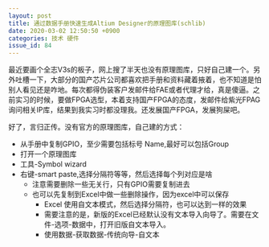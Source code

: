 ```yaml
---
layout: post
title: 通过数据手册快速生成Altium Designer的原理图库(schlib) 
date: 2020-03-02 12:50:50 +0900
categories: 技术 硬件
issue_id: 84
---
```


最近要画个全志V3s的板子，网上搜了半天也没有原理图库，只好自己建一个。另外吐槽一下，大部分的国产芯片公司都喜欢把手册和资料藏着掖着，也不知道是怕别人看见还是咋地。每次都得伪装客户发邮件给FAE或者代理才给，真是傻逼。之前实习的时候，要做FPGA选型，本着支持国产FPGA的态度，发邮件给紫光FPAG询问相关IP库，结果到我实习时都没理我。还发展国产FPGA，发展狗屎吧。

好了，言归正传。没有官方的原理图库，自己建的方式：

- 从手册中复制GPIO，至少需要包括标号  Name,最好可以包括Group
- 打开一个原理图库
- 工具-Symbol wizard
- 右键-smart paste,选择分隔符等等，然后选择每个列对应是啥
  - 注意需要删除一些无关行，只有GPIO需要复制进去
  - 也可以先复制到Excel中做一些删除操作，因为excel中可以保存
    - Excel 使用自文本模式，然后选择分隔符，也可以达到一样的效果
    - 需要注意的是，新版的Excel已经默认没有文本导入向导了。需要在文件-选项-数据中，打开旧版自文本导入。
    - 使用数据-获取数据-传统向导-自文本




